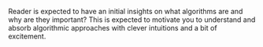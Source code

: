 Reader is expected to have an initial insights on what algorithms are and why are they important? This is expected to motivate you to understand and absorb algorithmic approaches with clever intuitions and a bit of excitement.
